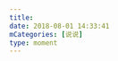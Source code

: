 ```yaml
---
title: 
date: 2018-08-01 14:33:41
mCategories: [说说]
type: moment
---
```


<div id="pics-20180801143341"></div>

<script>
var data = [
    {"link": "2018-08-01_010818.mp4", "type": "video"}
];
picsRender(data, "pics-20180801143341");
</script>
